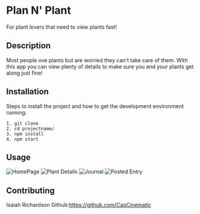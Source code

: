 # Plan N' Plant

For plant lovers that need to view plants fast!

## Description

Most people ove plants but are worried they can't take care of them. 
With this app you can view plenty of details to make sure you and your plants get along just fine!

## Installation

Steps to install the project and how to get the development environment running:

```
1. git clone 
2. cd projectname/
3. npm install
4. npm start

```

## Usage

![HomePage](/src/images/homepage.png)
![Plant Details](/src/images/Selectedplant.png)
![Journal](/src/images/journal.png)
![Posted Entry](/src/images/postedentry.png)

## Contributing

Isaiah Richardson 
Github:https://github.com/CapCinematic
